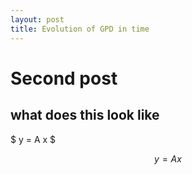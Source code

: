 ```yaml
---
layout: post
title: Evolution of GPD in time
---
```


# Second post

## what does this look like


$ y = A x $

$$ y = Ax $$
